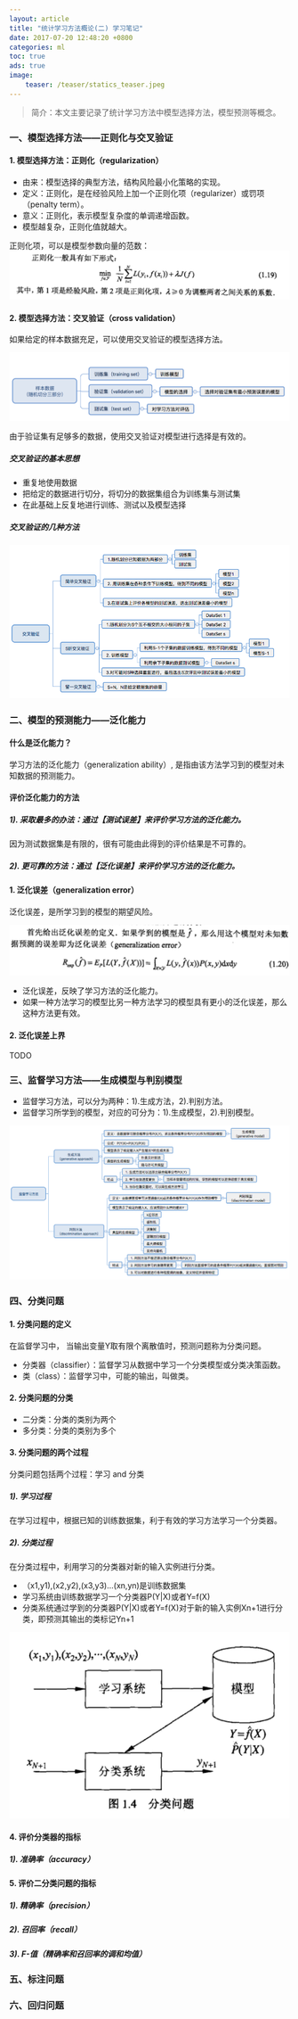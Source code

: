 ```yaml
---
layout: article 
title: "统计学习方法概论(二) 学习笔记"
date: 2017-07-20 12:48:20 +0800
categories: ml
toc: true
ads: true
image:
    teaser: /teaser/statics_teaser.jpeg
---
```

>简介：本文主要记录了统计学习方法中模型选择方法，模型预测等概念。

### 一、模型选择方法——正则化与交叉验证

#### 1. 模型选择方法：正则化（regularization）

- 由来：模型选择的典型方法，结构风险最小化策略的实现。
- 定义：正则化，是在经验风险上加一个正则化项（regularizer）或罚项（penalty term）。
- 意义：正则化，表示模型复杂度的单调递增函数。
- 模型越复杂，正则化值就越大。

正则化项，可以是模型参数向量的范数：<br/>
![正则化项](https://github.com/sandysuehe/sandysuehe.github.io/blob/master/images/ml/statics_learn_2/正则化项.png?raw=true)


#### 2. 模型选择方法：交叉验证（cross validation）

如果给定的样本数据充足，可以使用交叉验证的模型选择方法。

![样本切分](https://github.com/sandysuehe/sandysuehe.github.io/blob/master/images/ml/statics_learn_2/样本切分.png?raw=true)

由于验证集有足够多的数据，使用交叉验证对模型进行选择是有效的。

##### 交叉验证的基本思想

- 重复地使用数据
- 把给定的数据进行切分，将切分的数据集组合为训练集与测试集
- 在此基础上反复地进行训练、测试以及模型选择

##### 交叉验证的几种方法

![交叉验证](https://github.com/sandysuehe/sandysuehe.github.io/blob/master/images/ml/statics_learn_2/交叉验证.png?raw=true)

### 二、模型的预测能力——泛化能力

#### 什么是泛化能力？

学习方法的泛化能力（generalization ability）, 是指由该方法学习到的模型对未知数据的预测能力。

#### 评价泛化能力的方法

##### 1). 采取最多的办法：通过【测试误差】来评价学习方法的泛化能力。

因为测试数据集是有限的，很有可能由此得到的评价结果是不可靠的。

##### 2). 更可靠的方法：通过【泛化误差】来评价学习方法的泛化能力。

#### 1. 泛化误差（generalization error）

泛化误差，是所学习到的模型的期望风险。

![泛化误差](https://github.com/sandysuehe/sandysuehe.github.io/blob/master/images/ml/statics_learn_2/泛化误差.png?raw=true)

- 泛化误差，反映了学习方法的泛化能力。
- 如果一种方法学习的模型比另一种方法学习的模型具有更小的泛化误差，那么这种方法更有效。


#### 2. 泛化误差上界

TODO

### 三、监督学习方法——生成模型与判别模型

- 监督学习方法，可以分为两种：1).生成方法，2).判别方法。
- 监督学习所学到的模型，对应的可分为：1).生成模型，2).判别模型。

![生成方法和判别方法](https://github.com/sandysuehe/sandysuehe.github.io/blob/master/images/ml/statics_learn_2/生成方法和判别方法.png?raw=true)

### 四、分类问题

#### 1. 分类问题的定义

在监督学习中， 当输出变量Y取有限个离散值时，预测问题称为分类问题。

- 分类器（classifier）：监督学习从数据中学习一个分类模型或分类决策函数。
- 类（class）：监督学习中，可能的输出，叫做类。

#### 2. 分类问题的分类

- 二分类：分类的类别为两个
- 多分类：分类的类别为多个

#### 3. 分类问题的两个过程

分类问题包括两个过程：学习 and 分类

##### 1). 学习过程

在学习过程中，根据已知的训练数据集，利于有效的学习方法学习一个分类器。

##### 2). 分类过程

在分类过程中，利用学习的分类器对新的输入实例进行分类。

- （x1,y1),(x2,y2),(x3,y3)...(xn,yn)是训练数据集
-  学习系统由训练数据学习一个分类器P(Y|X)或者Y=f(X)
-  分类系统通过学到的分类器P(Y|X)或者Y=f(X)对于新的输入实例Xn+1进行分类，即预测其输出的类标记Yn+1

![分类问题](https://github.com/sandysuehe/sandysuehe.github.io/blob/master/images/ml/statics_learn_2/分类问题.png?raw=true)

#### 4. 评价分类器的指标

##### 1). 准确率（accuracy）

#### 5. 评价二分类问题的指标

##### 1). 精确率（precision）

##### 2). 召回率（recall）

##### 3). F-值（精确率和召回率的调和均值）

### 五、标注问题

### 六、回归问题
